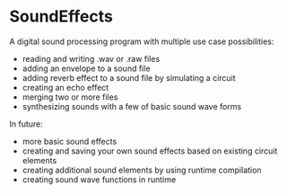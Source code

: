 # SoundEffects

A digital sound processing program with multiple use case possibilities:
- reading and writing .wav or .raw files
- adding an envelope to a sound file
- adding reverb effect to a sound file by simulating a circuit
- creating an echo effect
- merging two or more files
- synthesizing sounds with a few of basic sound wave forms

In future:
- more basic sound effects
- creating and saving your own sound effects based on existing circuit elements
- creating additional sound elements by using runtime compilation
- creating sound wave functions in runtime
